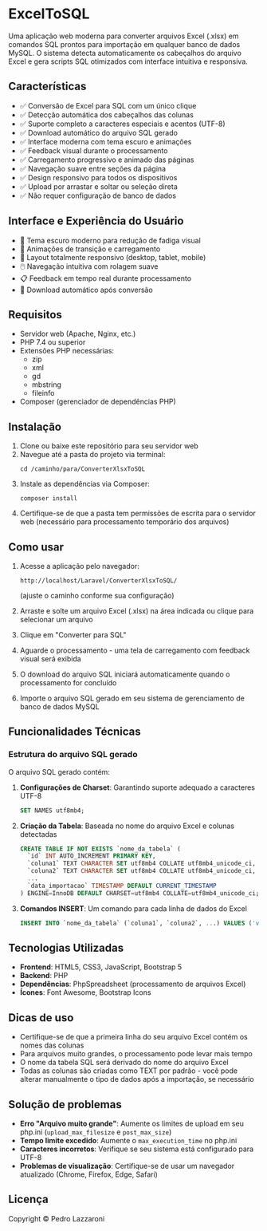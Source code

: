 # ExcelToSQL

Uma aplicação web moderna para converter arquivos Excel (.xlsx) em comandos SQL prontos para importação em qualquer banco de dados MySQL. O sistema detecta automaticamente os cabeçalhos do arquivo Excel e gera scripts SQL otimizados com interface intuitiva e responsiva.

## Características

- ✅ Conversão de Excel para SQL com um único clique
- ✅ Detecção automática dos cabeçalhos das colunas
- ✅ Suporte completo a caracteres especiais e acentos (UTF-8)
- ✅ Download automático do arquivo SQL gerado
- ✅ Interface moderna com tema escuro e animações
- ✅ Feedback visual durante o processamento
- ✅ Carregamento progressivo e animado das páginas
- ✅ Navegação suave entre seções da página
- ✅ Design responsivo para todos os dispositivos
- ✅ Upload por arrastar e soltar ou seleção direta
- ✅ Não requer configuração de banco de dados

## Interface e Experiência do Usuário

- 🎨 Tema escuro moderno para redução de fadiga visual
- 🔄 Animações de transição e carregamento
- 📱 Layout totalmente responsivo (desktop, tablet, mobile)
- 🖱️ Navegação intuitiva com rolagem suave
- 📋 Feedback em tempo real durante processamento
- 💾 Download automático após conversão

## Requisitos

- Servidor web (Apache, Nginx, etc.)
- PHP 7.4 ou superior
- Extensões PHP necessárias:
  - zip
  - xml
  - gd
  - mbstring
  - fileinfo
- Composer (gerenciador de dependências PHP)

## Instalação

1. Clone ou baixe este repositório para seu servidor web
2. Navegue até a pasta do projeto via terminal:
   ```
   cd /caminho/para/ConverterXlsxToSQL
   ```
3. Instale as dependências via Composer:
   ```
   composer install
   ```
4. Certifique-se de que a pasta tem permissões de escrita para o servidor web (necessário para processamento temporário dos arquivos)

## Como usar

1. Acesse a aplicação pelo navegador: 
   ```
   http://localhost/Laravel/ConverterXlsxToSQL/
   ```
   (ajuste o caminho conforme sua configuração)

2. Arraste e solte um arquivo Excel (.xlsx) na área indicada ou clique para selecionar um arquivo

3. Clique em "Converter para SQL"

4. Aguarde o processamento - uma tela de carregamento com feedback visual será exibida

5. O download do arquivo SQL iniciará automaticamente quando o processamento for concluído

6. Importe o arquivo SQL gerado em seu sistema de gerenciamento de banco de dados MySQL

## Funcionalidades Técnicas

### Estrutura do arquivo SQL gerado

O arquivo SQL gerado contém:

1. **Configurações de Charset**: Garantindo suporte adequado a caracteres UTF-8
   ```sql
   SET NAMES utf8mb4;
   ```

2. **Criação da Tabela**: Baseada no nome do arquivo Excel e colunas detectadas
   ```sql
   CREATE TABLE IF NOT EXISTS `nome_da_tabela` (
     `id` INT AUTO_INCREMENT PRIMARY KEY,
     `coluna1` TEXT CHARACTER SET utf8mb4 COLLATE utf8mb4_unicode_ci,
     `coluna2` TEXT CHARACTER SET utf8mb4 COLLATE utf8mb4_unicode_ci,
     ...
     `data_importacao` TIMESTAMP DEFAULT CURRENT_TIMESTAMP
   ) ENGINE=InnoDB DEFAULT CHARSET=utf8mb4 COLLATE=utf8mb4_unicode_ci;
   ```

3. **Comandos INSERT**: Um comando para cada linha de dados do Excel
   ```sql
   INSERT INTO `nome_da_tabela` (`coluna1`, `coluna2`, ...) VALUES ('valor1', 'valor2', ...);
   ```

## Tecnologias Utilizadas

- **Frontend**: HTML5, CSS3, JavaScript, Bootstrap 5
- **Backend**: PHP
- **Dependências**: PhpSpreadsheet (processamento de arquivos Excel)
- **Ícones**: Font Awesome, Bootstrap Icons

## Dicas de uso

- Certifique-se de que a primeira linha do seu arquivo Excel contém os nomes das colunas
- Para arquivos muito grandes, o processamento pode levar mais tempo
- O nome da tabela SQL será derivado do nome do arquivo Excel
- Todas as colunas são criadas como TEXT por padrão - você pode alterar manualmente o tipo de dados após a importação, se necessário

## Solução de problemas

- **Erro "Arquivo muito grande"**: Aumente os limites de upload em seu php.ini (`upload_max_filesize` e `post_max_size`)
- **Tempo limite excedido**: Aumente o `max_execution_time` no php.ini
- **Caracteres incorretos**: Verifique se seu sistema está configurado para UTF-8
- **Problemas de visualização**: Certifique-se de usar um navegador atualizado (Chrome, Firefox, Edge, Safari)

## Licença

Copyright © Pedro Lazzaroni
